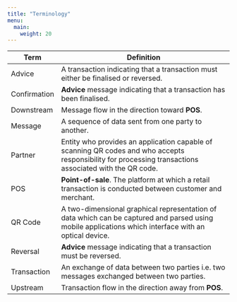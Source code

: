 ```yaml
---
title: "Terminology"
menu:
  main:
    weight: 20
---
```


Term 	| Definition
------|---------------------------------------------------------------------------------------------
Advice | A transaction indicating that a transaction must either be finalised or reversed.
Confirmation | __Advice__ message indicating that a transaction has been finalised.
Downstream | Message flow in the direction toward __POS__.
Message | A sequence of data sent from one party to another.
Partner | Entity who provides an application capable of scanning QR codes and who accepts responsibility for processing transactions associated with the QR code.
POS | __Point-of-sale__. The platform at which a retail transaction is conducted between customer and merchant.
QR Code | A two-dimensional graphical representation of data which can be captured and parsed using mobile applications which interface with an optical device.
Reversal | __Advice__ message indicating that a transaction must be reversed.
Transaction | An exchange of data between two parties i.e. two messages exchanged between two parties.
Upstream | Transaction flow in the direction away from __POS__.
